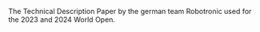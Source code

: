 The Technical Description Paper by the german team Robotronic used for the 2023 and 2024 World Open.
